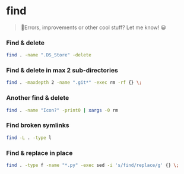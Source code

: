 # find

> 👋Errors, improvements or other cool stuff? Let me know! 😀


### Find & delete

```bash
find . -name ".DS_Store" -delete
```


### Find & delete in max 2 sub-directories

```bash
find . -maxdepth 2 -name ".git*" -exec rm -rf {} \;
```


### Another find & delete

```bash
find . -name "Icon?" -print0 | xargs -0 rm
```


### Find broken symlinks

```bash
find -L . -type l
```


### Find & replace in place

```bash
find . -type f -name "*.py" -exec sed -i 's/find/replace/g' {} \;
```
